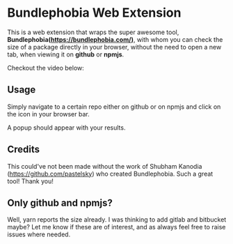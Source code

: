 # Bundlephobia Web Extension

This is a web extension that wraps the super awesome tool, **Bundlephobia(https://bundlephobia.com/)**, with whom you can check the size of a package directly in your browser, without the need to open a new tab, when viewing it on **github** or **npmjs**.

Checkout the video below:

## Usage
Simply navigate to a certain repo either on github or on npmjs and click on the icon in your browser bar.

A popup should appear with your results.

## Credits
This could've not been made without the work of Shubham Kanodia (https://github.com/pastelsky) who created Bundlephobia. Such a great tool! Thank you!

## Only github and npmjs?
Well, yarn reports the size already. I was thinking to add gitlab and bitbucket maybe? Let me know if these are of interest, and as always feel free to raise issues where needed.